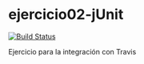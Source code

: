 ejercicio02-jUnit
=================
[![Build Status](https://travis-ci.org/m3te0r4/ejercicio02-jUnit.png?branch=master)](https://travis-ci.org/m3te0r4/ejercicio02-jUnit)

Ejercicio para la integración con Travis
